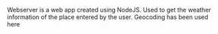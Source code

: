 Webserver is a web app created using NodeJS. Used to get the weather information of the place entered by the user. Geocoding has been used here 

